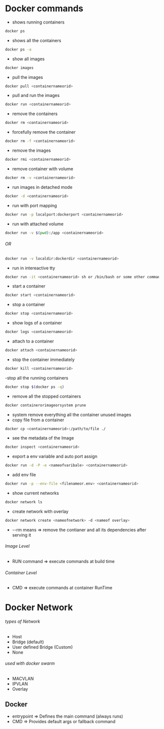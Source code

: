 # Docker commands

- shows running containers

```bash
docker ps
```

- shows all the containers

```bash
docker ps -a
```

- show all images

```bash
docker images
```

- pull the images

```bash
docker pull <containernameorid>
```

- pull and run the images

```bash
docker run <containernameorid>
```

- remove the containers

```bash
docker rm <containernameorid>
```

- forcefully remove the container

```bash
docker rm -f <containernameorid>
```

- remove the images

```bash
docker rmi <containernameorid>
```

- remove container with volume

```bash
docker rm -v <containernameorid>
```

- run images in detached mode

```bash
docker -d <containernameorid>
```

- run with port mapping

```bash
docker run -p localport:dockerport <containernameorid>
```

- run with attached volume

```bash
docker run -v $(pwd):/app <containernameorid>
```

###### OR

```bash
docker run -v localdir:dockerdir <containernameorid>
```

- run in intereactive tty

```bash
docker run -it <containernameorid> sh or /bin/bash or some other command
```

- start a container

```bash
docker start <containernameorid>
```

- stop a container

```bash
docker stop <containernameorid>
```

- show logs of a container

```bash
docker logs <containernameorid>
```

- attach to a container

```bash
docker attach <containernameorid>
```

- stop the container immediately

```bash
docker kill <containernameorid>
```

-stop all the running containers

```bash
docker stop $(docker ps -q)
```

- remove all the stopped containers

```bash
docker containerorimageorsystem prune
```

- system remove everything all the container unused images
- copy file from a container

```bash
docker cp <containernameorid>:/path/to/file ./
```

- see the metadata of the Image

```bash
docker inspect <containernameorid>
```

- export a env variable and auto port assign

```bash
docker run -d -P -e <nameofvaribale> <containernameorid>
```

- add env file

```bash
docker run -p --env-file <filenameor.env> <containernameorid>
```

- show current networks

```bash
docker network ls
```

- create network with overlay

```bash
docker network create <nameofnetwork> -d <nameof overlay>
```

- --rm means => remove the contianer and all its dependencies after serving it

###### Image Level

- RUN command => execute commands at build time

###### Container Level

- CMD => execute commands at container RunTime

# Docker Network

###### types of Network

- Host
- Bridge (default)
- User defined Bridge (Custom)
- None

###### used with docker swarm

- MACVLAN
- IPVLAN
- Overlay

## Docker 
- entrypoint => Defines the main command (always runs)
- CMD => Provides default args or fallback command	

